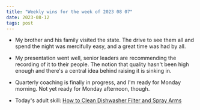 ```yaml
---
title: "Weekly wins for the week of 2023 08 07"
date: 2023-08-12
tags: post
---
```


- My brother and his family visited the state. The drive to see them all and spend the night was mercifully easy, and a great time was had by all.

- My presentation went well, senior leaders are recommending the recording of it to their people. The notion that quality hasn't been high enough and there's a central idea behind raising it is sinking in.

- Quarterly coaching is finally in progress, and I'm ready for Monday morning. Not yet ready for Monday afternoon, though.

- Today's adult skill: [How to Clean Dishwasher Filter and Spray Arms](https://www.youtube.com/watch?v=7grUsajll1M)
